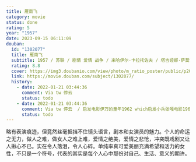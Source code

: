 ```yaml
---
title: 雁南飞
category: movie
status: done
rating: 5
year: "1957"
date: 2023-09-15 06:11:09
douban:
  id: "1302077"
  title: 雁南飞
  subtitle: 1957 / 苏联 / 剧情 爱情 战争 / 米哈伊尔·卡拉托佐夫 / 塔吉娅娜·萨莫依洛娃 阿列克谢·巴塔洛夫
  rating: 8.8
  cover: https://img3.doubanio.com/view/photo/m_ratio_poster/public/p2058841317.jpg
  link: https://movie.douban.com/subject/1302077/
  history:
    - date: 2022-01-21 03:44:36
      comment: Via tw 停云
      status: todo
    - date: 2022-01-21 03:44:36
      comment: Via tw 停云  / 启发电影伊万的童年1962 which启发小兵张嘎电影1963
      status: todo
---
```


略有表演痕迹，但竟然丝毫抵挡不住镜头语言，剧本和女演员的魅力。个人的命运之无力，做人之难，做女人之难上难，爱情之绝美，爱情之悲怆，冲突既戏剧又让人揪心不已。实在令人落泪，令人心碎。单纯率真可爱美丽充满希望和活力的女性，不只是一个符号，代表的其实是每个人心中那份对自己、生活、意义的期许。